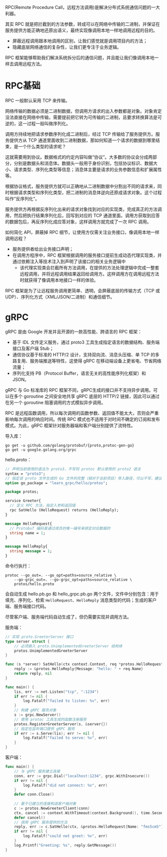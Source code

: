 RPC(Remote Procedure Call，远程方法调用)是解决分布式系统通信问题的一大利器。

其实 RPC 就是把拦截到的方法参数，转成可以在网络中传输的二进制，并保证在服务提供方能正确地还原出语义，最终实现像调用本地一样地调用远程的目的。

- 屏蔽远程调用跟本地调用的区别，让我们感觉就是调用项目内的方法；
- 隐藏底层网络通信的复杂性，让我们更专注于业务逻辑。

RPC 框架能够帮助我们解决系统拆分后的通信问题，并且能让我们像调用本地一样去调用远程方法。

# RPC基础

RPC 一般默认采用 TCP 来传输。

网络传输的数据必须是二进制数据，但调用方请求的出入参数都是对象。对象肯定没法直接在网络中传输，需要提前把它转为可传输的二进制，且要求转换算法是可逆的，这一过程一般叫做序列化。

调用方持续地把请求参数序列化成二进制后，经过 TCP 传输给了服务提供方。服务提供方从 TCP 通道里面收到二进制数据，那如何知道一个请求的数据到哪里结束，是一个什么类型的请求呢？

这就需要用到协议。数据格式的约定内容叫做“协议”。大多数的协议会分成两部分，分别是数据头和消息体。数据头一般用于身份识别，包括协议标识、数据大小、请求类型、序列化类型等信息；消息体主要是请求的业务参数信息和扩展属性等。

根据协议格式，服务提供方就可以正确地从二进制数据中分割出不同的请求来，同时根据请求类型和序列化类型，把二进制的消息体逆向还原成请求对象。这个过程叫作“反序列化”。

服务提供方再根据反序列化出来的请求对象找到对应的实现类，完成真正的方法调用，然后把执行结果序列化后，回写到对应的 TCP 通道里面。调用方获取到应答的数据包后，再反序列化成应答对象，这样调用方就完成了一次 RPC 调用。

如何简化 API，屏蔽掉 RPC 细节，让使用方仅需关注业务接口，像调用本地一样调用远程？

- 服务提供者给出业务接口声明；
- 在调用方程序中，RPC 框架根据调用的服务接口提前生成动态代理实现类，并通过依赖注入等技术注入到声明了该接口的相关业务逻辑中
  - 该代理实现类会拦截所有方法调用，在提供的方法处理逻辑中完成一整套远程调用，并将远程调用结果返回给调用方。这样调用方在调用远程方法时就获得了像调用本地接口一样的体验。

RPC 框架是为了让远程服务调用更简单、透明，会屏蔽底层的传输方式（TCP 或 UDP）、序列化方式（XML/JSON/二进制）和通信细节。

# gRPC

gRPC 是由 Google 开发并且开源的一款高性能、跨语言的 RPC 框架：

- 基于 IDL 文件定义服务，通过 proto3 工具生成指定语言的数据结构、服务端接口及客户端 Stub；
- 通信协议基于标准的 HTTP/2 设计，支持双向流、消息头压缩、单 TCP 的多路复用、服务端推送等特性，这使得 gRPC 在移动端设备上更省电、节省网络流量；
- 序列化支持 PB（Protocol Buffer，语言无关的高性能序列化框架）和 JSON。

gRPC 与 Go 标准库的 RPC 框架不同，gRPC生成的接口并不支持异步调用。可以在多个 goroutine 之间安全地共享 gRPC 底层的 HTTP/2 链接，因此可以通过在另一个 goroutine 阻塞调用的方式模拟异步调用。

RPC 是远程函数调用，所以每次调用的函数参数、返回值不能太大，否则会严重影响每次调用的响应时间。传统 RPC 模式也不适用于对时间不确定的订阅和发布模式。为此，gRPC 框架针对服务器端和客户端分别提供了流特性。

导入库：

```shell
go get -u github.com/golang/protobuf/{proto,protoc-gen-go}
go get -u google.golang.org/grpc
```

hello.proto：

```protobuf
// 声明当前使用的语法为 proto3，不写则 protoc 默认使用的 proto2 语法
syntax = "proto3";
// 指定该 proto 文件生成的 Go 文件的完整（相对于当前项目）导入路径，可以不写，建议有
option go_package = "learn_grpc/hello/protos";

package protos;

service Greeter{
  // 定义 RPC 方法，指定入参和返回值
  rpc SatHello (HelloRequest) returns (HelloReply);
}

message HelloRequest{
  // Protobuf 编码是通过成员的唯一编号来绑定对应数据的
  string name = 1;
}

message HelloReply{
  string message = 1;
}
```

命令行执行：

```shell
protoc --go_out=. --go_opt=paths=source_relative \
	--go-grpc_out=. --go-grpc_opt=paths=source_relative \
	protos/hello.proto
```

会自动生成 hello.pb.go 和 hello_grpc.pb.go 两个文件，文件中分别包含：用于填充、序列化、检索 `HelloRequest`、`HelloReply` 消息类型的代码；生成的客户端、服务端接口代码。

尽管客户端、服务端代码自动生成了，但仍需要实现并调用方法。

服务端：

```go
// 实现 proto.GreeterServer 接口
type server struct {
	// 必须嵌入 proto.UnimplementedGreeterServer 结构体
	protos.UnimplementedGreeterServer
}

func (s *server) SatHello(ctx context.Context, req *protos.HelloRequest) (*protos.HelloReply, error) {
	reply := &protos.HelloReply{Message: "hello: " + req.Name}
	return reply, nil
}

func main() {
	lis, err := net.Listen("tcp", ":1234")
	if err != nil {
		log.Fatalf("failed to listen: %v", err)
	}
	// 构建 gRPC 服务对象
	s := grpc.NewServer()
	// 使用 protoc 工具生成的函数注册服务
	protos.RegisterGreeterServer(s, &server{})
	// 指定在监听端口提供 gRPC 服务
	if err := s.Serve(lis); err != nil {
		log.Fatalf("failed to serve: %v", err)
	}
}
```

客户端：

```go
func main() {
	// 与 gRPC 服务建立连接
	conn, err := grpc.Dial("localhost:1234", grpc.WithInsecure())
	if err != nil {
		log.Fatalf("did not connect: %v", err)
	}
	defer conn.Close()
	
	// 基于已建立的连接构造客户端对象
	c := protos.NewGreeterClient(conn)
	ctx, cancel := context.WithTimeout(context.Background(), time.Second)
	defer cancel()
	// 调用 gRPC 服务提供的方法
	reply, err := c.SatHello(ctx, &protos.HelloRequest{Name: "fms5cmS"})
	if err != nil {
		log.Fatalf("could not greet: %v", err)
	}
	log.Printf("Greeting: %s", reply.GetMessage())
}
```









